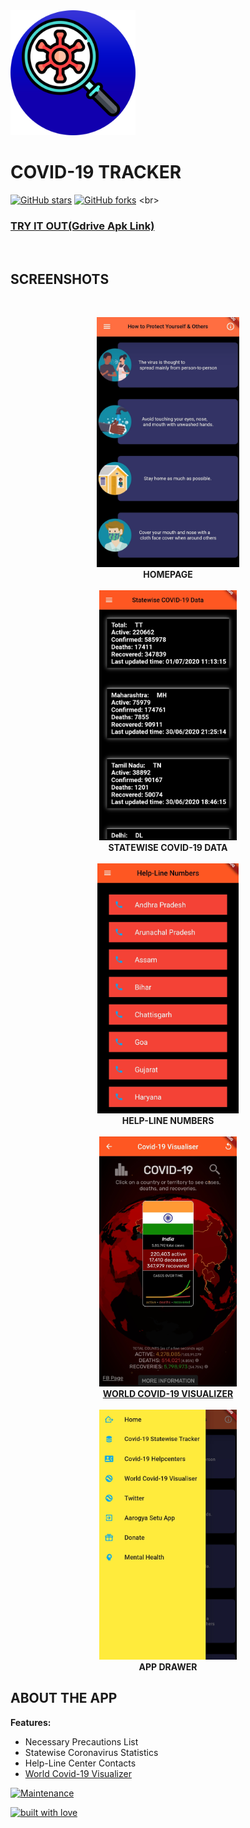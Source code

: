 



<img src="https://github.com/L3thal-infosec/Covid-19-Tracker/blob/master/assets/images/appicon.png?raw=true" alt="Demo Picture" height="200" /> 			

#	COVID-19 TRACKER

[![GitHub stars](https://img.shields.io/github/stars/L3thal-infosec/Covid-19-Tracker.svg?logo=github)]([https://github.com/L3thal-infosec/Covid-19-Tracker/stargazers](https://github.com/L3thal-infosec/Covid-19-Tracker/stargazers)) [![GitHub forks](https://img.shields.io/github/forks/L3thal-infosec/Covid-19-Tracker.svg?logo=github&color=teal)]([https://github.com/L3thal-infosec/Covid-19-Tracker/network/](https://github.com/L3thal-infosec/Covid-19-Tracker/network/))
<br>

### [TRY IT OUT(Gdrive Apk Link)](https://drive.google.com/file/d/1Rwndoh-79SHkYP9iwqOCr-_Bk6GXtVPa/view?usp=sharing "Google Drive")		
<br>

## SCREENSHOTS

<br>
<p align="center">
  <img src="https://github.com/L3thal-infosec/Covid-19-Tracker/blob/master/assets/screenshots/homepage.jpg?raw=true" alt="Demo Picture" height="400" />  
  <br>
 <b> HOMEPAGE </b>
<br> 
<br>
   <img src="https://github.com/L3thal-infosec/Covid-19-Tracker/blob/master/assets/screenshots/statewisedata.jpg?raw=true" alt="Demo Video" height="400" />
 <br>
  <b> STATEWISE COVID-19 DATA </b>
  <br>
  <br>
	  <img src="https://github.com/L3thal-infosec/Covid-19-Tracker/blob/master/assets/screenshots/helpline.jpg?raw=true" alt="Effect Timeline" height="400" />
	   <br>
  <b> HELP-LINE NUMBERS</b>
  <br>
  <br>
	  <img src="https://github.com/L3thal-infosec/Covid-19-Tracker/blob/master/assets/screenshots/covidvisualiser.jpg?raw=true" alt="Effect Timeline" height="400" />
	<br>
	<b> <a href="https://www.covidvisualizer.com/">WORLD COVID-19 VISUALIZER</a></b>
	<br>
  <br>
	  <img src="https://github.com/L3thal-infosec/Covid-19-Tracker/blob/master/assets/screenshots/appdrawer.jpg?raw=true" alt="Effect Timeline" height="400" />
	<br>
	<b> APP DRAWER </b>
  
</p>


## ABOUT THE APP

<b> Features: </b>
<ul>
   <li> Necessary Precautions List
   <li> Statewise Coronavirus Statistics</li>
   <li> Help-Line Center Contacts</li>
   <li> <a href="https://www.covidvisualizer.com/">World Covid-19 Visualizer</a></li>
</ul>



[![Maintenance](https://img.shields.io/maintenance/yes/2020?color=green&logo=github)](https://github.com/L3thal-infosec)



[![built with love](https://forthebadge.com/images/badges/built-with-love.svg)](https://github.com/L3thal-infosec)
